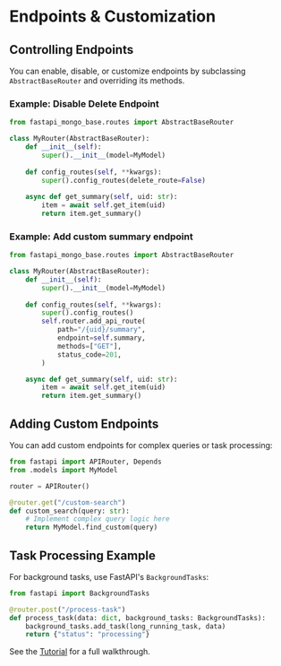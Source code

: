 # Endpoints & Customization

## Controlling Endpoints

You can enable, disable, or customize endpoints by subclassing `AbstractBaseRouter` and overriding its methods.

### Example: Disable Delete Endpoint
```python
from fastapi_mongo_base.routes import AbstractBaseRouter

class MyRouter(AbstractBaseRouter):
    def __init__(self):
        super().__init__(model=MyModel)
    
    def config_routes(self, **kwargs):
        super().config_routes(delete_route=False)
        
    async def get_summary(self, uid: str):
        item = await self.get_item(uid)
        return item.get_summary()
```


### Example: Add custom summary endpoint
```python
from fastapi_mongo_base.routes import AbstractBaseRouter

class MyRouter(AbstractBaseRouter):
    def __init__(self):
        super().__init__(model=MyModel)
    
    def config_routes(self, **kwargs):
        super().config_routes()
        self.router.add_api_route(
            path="/{uid}/summary",
            endpoint=self.summary,
            methods=["GET"],
            status_code=201,
        )

    async def get_summary(self, uid: str):
        item = await self.get_item(uid)
        return item.get_summary()
```


## Adding Custom Endpoints

You can add custom endpoints for complex queries or task processing:

```python
from fastapi import APIRouter, Depends
from .models import MyModel

router = APIRouter()

@router.get("/custom-search")
def custom_search(query: str):
    # Implement complex query logic here
    return MyModel.find_custom(query)
```

## Task Processing Example

For background tasks, use FastAPI's `BackgroundTasks`:

```python
from fastapi import BackgroundTasks

@router.post("/process-task")
def process_task(data: dict, background_tasks: BackgroundTasks):
    background_tasks.add_task(long_running_task, data)
    return {"status": "processing"}
```

See the [Tutorial](tutorial.md) for a full walkthrough. 